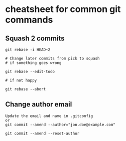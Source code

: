 # cheatsheet for common git commands

## Squash 2 commits

    git rebase -i HEAD~2

    # Change later commits from pick to squash
    # if something goes wrong

    git rebase --edit-todo

    # if not happy
        
    git rebase --abort

## Change author email

    
    Update the email and name in .gitconfig
    or
    git commit --amend --author="jon.doe@example.com"
    
    git commit --amend --reset-author



 

    

